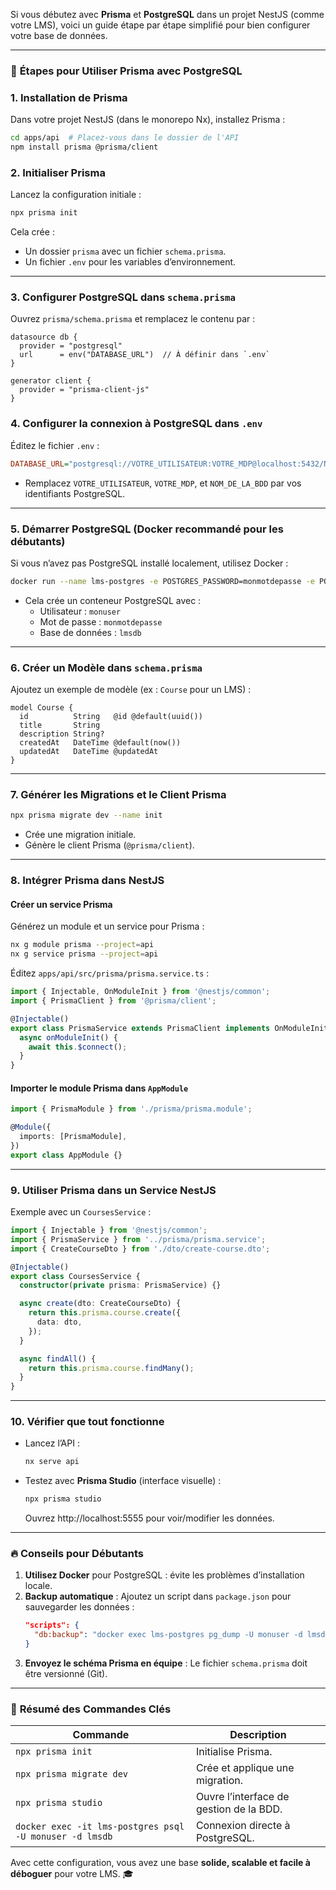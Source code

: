 Si vous débutez avec **Prisma** et **PostgreSQL** dans un projet NestJS (comme votre LMS), voici un guide étape par étape simplifié pour bien configurer votre base de données.

---

### 🚀 **Étapes pour Utiliser Prisma avec PostgreSQL**

### 1. **Installation de Prisma**
Dans votre projet NestJS (dans le monorepo Nx), installez Prisma :
```bash
cd apps/api  # Placez-vous dans le dossier de l'API
npm install prisma @prisma/client
```

### 2. **Initialiser Prisma**
Lancez la configuration initiale :
```bash
npx prisma init
```
Cela crée :
- Un dossier `prisma` avec un fichier `schema.prisma`.
- Un fichier `.env` pour les variables d’environnement.

---

### 3. **Configurer PostgreSQL dans `schema.prisma`**
Ouvrez `prisma/schema.prisma` et remplacez le contenu par :
```prisma
datasource db {
  provider = "postgresql"
  url      = env("DATABASE_URL")  // À définir dans `.env`
}

generator client {
  provider = "prisma-client-js"
}
```

### 4. **Configurer la connexion à PostgreSQL dans `.env`**
Éditez le fichier `.env` :
```ini
DATABASE_URL="postgresql://VOTRE_UTILISATEUR:VOTRE_MDP@localhost:5432/NOM_DE_LA_BDD?schema=public"
```
- Remplacez `VOTRE_UTILISATEUR`, `VOTRE_MDP`, et `NOM_DE_LA_BDD` par vos identifiants PostgreSQL.

---

### 5. **Démarrer PostgreSQL (Docker recommandé pour les débutants)**
Si vous n’avez pas PostgreSQL installé localement, utilisez Docker :
```bash
docker run --name lms-postgres -e POSTGRES_PASSWORD=monmotdepasse -e POSTGRES_USER=monuser -e POSTGRES_DB=lmsdb -p 5432:5432 -d postgres:13
```
- Cela crée un conteneur PostgreSQL avec :
  - Utilisateur : `monuser`
  - Mot de passe : `monmotdepasse`
  - Base de données : `lmsdb`

---

### 6. **Créer un Modèle dans `schema.prisma`**
Ajoutez un exemple de modèle (ex : `Course` pour un LMS) :
```prisma
model Course {
  id          String   @id @default(uuid())
  title       String
  description String?
  createdAt   DateTime @default(now())
  updatedAt   DateTime @updatedAt
}
```

---

### 7. **Générer les Migrations et le Client Prisma**
```bash
npx prisma migrate dev --name init
```
- Crée une migration initiale.
- Génère le client Prisma (`@prisma/client`).

---

### 8. **Intégrer Prisma dans NestJS**
#### **Créer un service Prisma**
Générez un module et un service pour Prisma :
```bash
nx g module prisma --project=api
nx g service prisma --project=api
```
Éditez `apps/api/src/prisma/prisma.service.ts` :
```typescript
import { Injectable, OnModuleInit } from '@nestjs/common';
import { PrismaClient } from '@prisma/client';

@Injectable()
export class PrismaService extends PrismaClient implements OnModuleInit {
  async onModuleInit() {
    await this.$connect();
  }
}
```

#### **Importer le module Prisma dans `AppModule`**
```typescript
import { PrismaModule } from './prisma/prisma.module';

@Module({
  imports: [PrismaModule],
})
export class AppModule {}
```

---

### 9. **Utiliser Prisma dans un Service NestJS**
Exemple avec un `CoursesService` :
```typescript
import { Injectable } from '@nestjs/common';
import { PrismaService } from '../prisma/prisma.service';
import { CreateCourseDto } from './dto/create-course.dto';

@Injectable()
export class CoursesService {
  constructor(private prisma: PrismaService) {}

  async create(dto: CreateCourseDto) {
    return this.prisma.course.create({
      data: dto,
    });
  }

  async findAll() {
    return this.prisma.course.findMany();
  }
}
```

---

### 10. **Vérifier que tout fonctionne**
- Lancez l’API :
  ```bash
  nx serve api
  ```
- Testez avec **Prisma Studio** (interface visuelle) :
  ```bash
  npx prisma studio
  ```
  Ouvrez http://localhost:5555 pour voir/modifier les données.

---

### 🔥 **Conseils pour Débutants**
1. **Utilisez Docker** pour PostgreSQL : évite les problèmes d’installation locale.
2. **Backup automatique** : Ajoutez un script dans `package.json` pour sauvegarder les données :
   ```json
   "scripts": {
     "db:backup": "docker exec lms-postgres pg_dump -U monuser -d lmsdb > backup.sql"
   }
   ```
3. **Envoyez le schéma Prisma en équipe** : Le fichier `schema.prisma` doit être versionné (Git).

---

### 📌 **Résumé des Commandes Clés**
| Commande | Description |
|----------|-------------|
| `npx prisma init` | Initialise Prisma. |
| `npx prisma migrate dev` | Crée et applique une migration. |
| `npx prisma studio` | Ouvre l’interface de gestion de la BDD. |
| `docker exec -it lms-postgres psql -U monuser -d lmsdb` | Connexion directe à PostgreSQL. |

Avec cette configuration, vous avez une base **solide, scalable et facile à déboguer** pour votre LMS. 🎓
